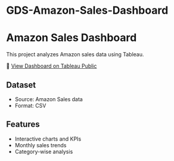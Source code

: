 # GDS-Amazon-Sales-Dashboard
# Amazon Sales Dashboard

This project analyzes Amazon sales data using Tableau.

🔗 [View Dashboard on Tableau Public](https://public.tableau.com/views/YOUR-DASHBOARD-LINK-HERE)

## Dataset
- Source: Amazon Sales data
- Format: CSV

## Features
- Interactive charts and KPIs
- Monthly sales trends
- Category-wise analysis

